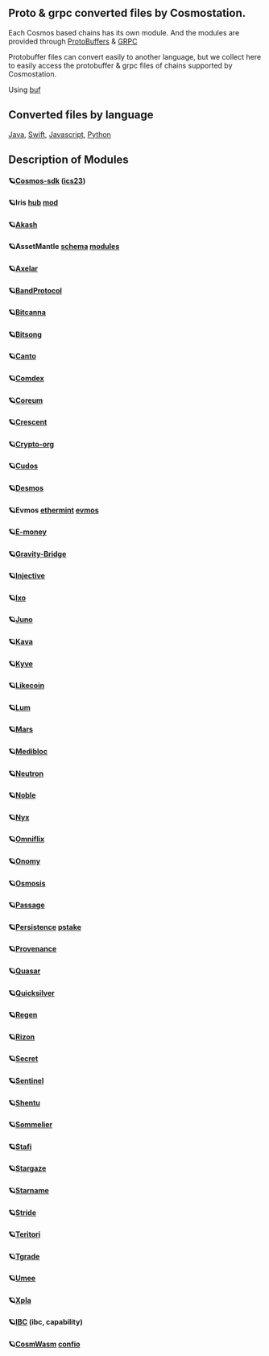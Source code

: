 ## Proto & grpc converted files by Cosmostation.

Each Cosmos based chains has its own module. And the modules are provided through [ProtoBuffers](https://github.com/protocolbuffers) & [GRPC](https://github.com/grpc)

Protobuffer files can convert easily to another language, but we collect here to easily access the protobuffer & grpc files of chains supported by Cosmostation.

Using [buf](https://github.com/bufbuild) 



## Converted files by language
[Java](https://github.com/cosmostation/proto_convert/tree/main/gen/java), [Swift](https://github.com/cosmos/cosmos-sdk/tree/main/proto), [Javascript](https://github.com/cosmostation/proto_convert/tree/main/gen/js), [Python](https://github.com/cosmostation/proto_convert/tree/main/gen/python) 



## Description of Modules
 #### 🪐[Cosmos-sdk](https://github.com/cosmos/cosmos-sdk/tree/main/proto) ([ics23](https://github.com/cosmos/ics23/blob/master/proto/cosmos/ics23/v1/proofs.proto))


 #### 🪐Iris [hub](https://github.com/irisnet/irishub/tree/master/proto)  [mod](https://github.com/irisnet/irismod/tree/main/proto)


 #### 🪐[Akash](https://github.com/akash-network/akash-api/tree/main/proto)


 #### 🪐AssetMantle [schema](https://github.com/AssetMantle/schema/tree/master/proto)  [modules](https://github.com/AssetMantle/modules/tree/master/proto)


 #### 🪐[Axelar](https://github.com/axelarnetwork/axelar-core/tree/main/proto)


 #### 🪐[BandProtocol](https://github.com/bandprotocol/chain/tree/master/proto)


 #### 🪐[Bitcanna](https://github.com/BitCannaGlobal/bcna/tree/main/proto)


 #### 🪐[Bitsong](https://github.com/bitsongofficial/go-bitsong/tree/main/proto)


 #### 🪐[Canto](https://github.com/Canto-Network/Canto/tree/main/proto)


 #### 🪐[Comdex](https://github.com/comdex-official/comdex/tree/development/proto)


 #### 🪐[Coreum](https://github.com/CoreumFoundation/coreum/tree/master/proto)


 #### 🪐[Crescent](https://github.com/crescent-network/crescent/tree/main/proto)


 #### 🪐[Crypto-org](https://github.com/crypto-org-chain/chain-main/tree/master/proto)


 #### 🪐[Cudos](https://github.com/CudoVentures/cudos-node/tree/cudos-master/proto)


 #### 🪐[Desmos](https://github.com/desmos-labs/desmos/tree/master/proto)


 #### 🪐Evmos [ethermint](https://github.com/evmos/evmos/tree/main/proto/ethermint)  [evmos](https://github.com/evmos/evmos/tree/main/proto/evmos)


 #### 🪐[E-money](https://github.com/e-money/em-ledger)


 #### 🪐[Gravity-Bridge](https://github.com/Gravity-Bridge/Gravity-Bridge/tree/main/module/proto)


 #### 🪐[Injective](https://github.com/InjectiveLabs/sdk-go/tree/master/proto)


 #### 🪐[Ixo](https://github.com/ixofoundation/ixo-blockchain/tree/main/proto)


 #### 🪐[Juno](https://github.com/CosmosContracts/juno/tree/main/proto)


 #### 🪐[Kava](https://github.com/Kava-Labs/kava/tree/master/proto)


 #### 🪐[Kyve](https://github.com/KYVENetwork/chain/tree/main/proto)


 #### 🪐[Likecoin](https://github.com/likecoin/likecoin-chain/tree/master/proto)


 #### 🪐[Lum](https://github.com/lum-network/chain/tree/master/proto)


 #### 🪐[Mars](https://github.com/mars-protocol/hub/tree/main/proto)


 #### 🪐[Medibloc](https://github.com/medibloc/panacea-core/tree/main/proto)


 #### 🪐[Neutron](https://github.com/neutron-org/neutron/tree/main/proto)


 #### 🪐[Noble](https://github.com/strangelove-ventures/noble/tree/main/proto)


 #### 🪐[Nyx](https://github.com/nymtech/nyxd/tree/release/v0.31.1/proto)


 #### 🪐[Omniflix](https://github.com/OmniFlix/omniflixhub/tree/main/proto)


 #### 🪐[Onomy](https://github.com/onomyprotocol/onomy/tree/main/proto)


 #### 🪐[Osmosis](https://github.com/osmosis-labs/osmosis/tree/main/proto)


 #### 🪐[Passage](https://github.com/envadiv/Passage3D/tree/main/proto)


 #### 🪐[Persistence](https://github.com/persistenceOne/persistence-sdk/tree/master/proto)  [pstake](https://github.com/persistenceOne/pstake-native/tree/main/proto)


 #### 🪐[Provenance](https://github.com/provenance-io/provenance/tree/main/proto)


 #### 🪐[Quasar](https://github.com/quasar-finance/quasar-preview/tree/main/proto)


 #### 🪐[Quicksilver](https://github.com/ingenuity-build/quicksilver/tree/develop/proto)


 #### 🪐[Regen](https://github.com/regen-network/regen-ledger/tree/main/proto)


 #### 🪐[Rizon](https://github.com/rizon-world/rizon/tree/master/proto)


 #### 🪐[Secret](https://github.com/scrtlabs/SecretNetwork/tree/master/proto)


 #### 🪐[Sentinel](https://github.com/sentinel-official/hub/tree/development/proto)


 #### 🪐[Shentu](https://github.com/shentufoundation/shentu/tree/master/proto)


 #### 🪐[Sommelier](https://github.com/PeggyJV/sommelier/tree/main/proto)


 #### 🪐[Stafi](https://github.com/stafihub/stafihub/tree/main/proto)


 #### 🪐[Stargaze](https://github.com/public-awesome/stargaze/tree/main/proto)


 #### 🪐[Starname](https://github.com/iov-one/starnamed/tree/main/proto)


 #### 🪐[Stride](https://github.com/Stride-Labs/stride/tree/main/proto)


 #### 🪐[Teritori](https://github.com/TERITORI/teritori-chain/tree/main/proto)


 #### 🪐[Tgrade](https://github.com/confio/tgrade/tree/main/proto)


 #### 🪐[Umee](https://github.com/umee-network/umee/tree/main/proto)


 #### 🪐[Xpla](https://github.com/xpladev/xpla/tree/main/proto)


 #### 🪐[IBC](https://github.com/cosmos/ibc-go/tree/main/proto) (ibc, capability)


 #### 🪐[CosmWasm](https://github.com/CosmWasm/wasmd/tree/main/proto) [confio](https://github.com/confio/tgrade/tree/main/third_party/proto/cosmwasm)